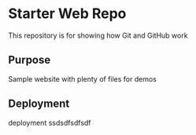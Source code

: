 # Starter Web Repo

This repository is for showing how Git and GitHub work

## Purpose

Sample website with plenty of files for demos

## Deployment
deployment
ssdsdfsdfsdf